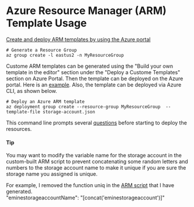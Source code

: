 # Azure Resource Manager (ARM) Template Usage

[Create and deploy ARM templates by using the Azure portal](https://learn.microsoft.com/en-us/azure/azure-resource-manager/templates/quickstart-create-templates-use-the-portal)


```
# Generate a Resource Group
az group create -l eastus2 -n MyResourceGroup
```

Custome ARM templates can be generated using the "Build your own template in the editor" section under the "Deploy a Custome Templates" section on Azure Portal. Then the template can be deployed on the Azure portal. Here is an [example](https://github.com/emineozsahin/Azure/blob/main/Azure_ARM_templates/ARM_generation%26Deployment.pdf). Also, the template can be deployed via Azure CLI, as shown below.

```
# Deploy an Azure ARM template
az deployment group create --resource-group MyResourceGroup  --template-file storage-account.json
```

This command line prompts several [questions](https://github.com/emineozsahin/Azure/blob/main/Azure_ARM_templates/parametersFile.json) before starting to deploy the resources.  

#### Tip
You may want to modify the variable name for the storage account in the custom-built ARM script to prevent concatenating some random letters and numbers to the storage account name to make it unique if you are sure the storage name you assigned is unique.

For example, I removed the function uniq in the [ARM script](https://github.com/emineozsahin/Azure/blob/main/Azure_ARM_templates/storage-account%26VNet%26VM.json) that I have generated.  
"eminestorageaccountName": "[concat('eminestorageaccount')]"
